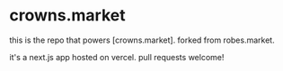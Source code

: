 # crowns.market

this is the repo that powers [crowns.market]. forked from robes.market.

it's a next.js app hosted on vercel. pull requests welcome!
